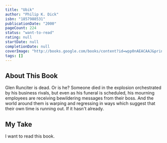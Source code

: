 ```yaml
---
title: "Ubik"
author: "Philip K. Dick"
isbn: "1857988531"
publicationDate: "2000"
pageCount: 224
status: "want-to-read"
rating: null
startDate: null
completionDate: null
coverImage: "http://books.google.com/books/content?id=wpp0nAEACAAJ&printsec=frontcover&img=1&zoom=1&source=gbs_api"
tags: []
---
```


## About This Book

Glen Runciter is dead. Or is he? Someone died in the explosion orchestrated by his business rivals, but even as his funeral is scheduled, his mourning employees are receiving bewildering messages from their boss. And the world around them is warping and regressing in ways which suggest that their own time is running out. If it hasn't already.

## My Take

I want to read this book.
